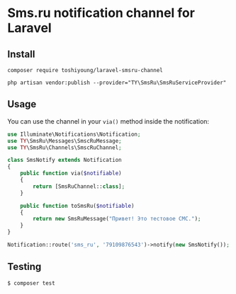 # Sms.ru notification channel for Laravel

## Install
```
composer require toshiyoung/laravel-smsru-channel
```

```
php artisan vendor:publish --provider="TY\SmsRu\SmsRuServiceProvider"
```

## Usage

You can use the channel in your `via()` method inside the notification:

```php
use Illuminate\Notifications\Notification;
use TY\SmsRu\Messages\SmscRuMessage;
use TY\SmsRu\Channels\SmscRuChannel;

class SmsNotify extends Notification
{
    public function via($notifiable)
    {
        return [SmsRuChannel::class];
    }

    public function toSmsRu($notifiable)
    {
        return new SmsRuMessage("Привет! Это тестовое СМС.");
    }
}
```

```php
Notification::route('sms_ru', '79109876543')->notify(new SmsNotify());
```

## Testing

``` bash
$ composer test
```
